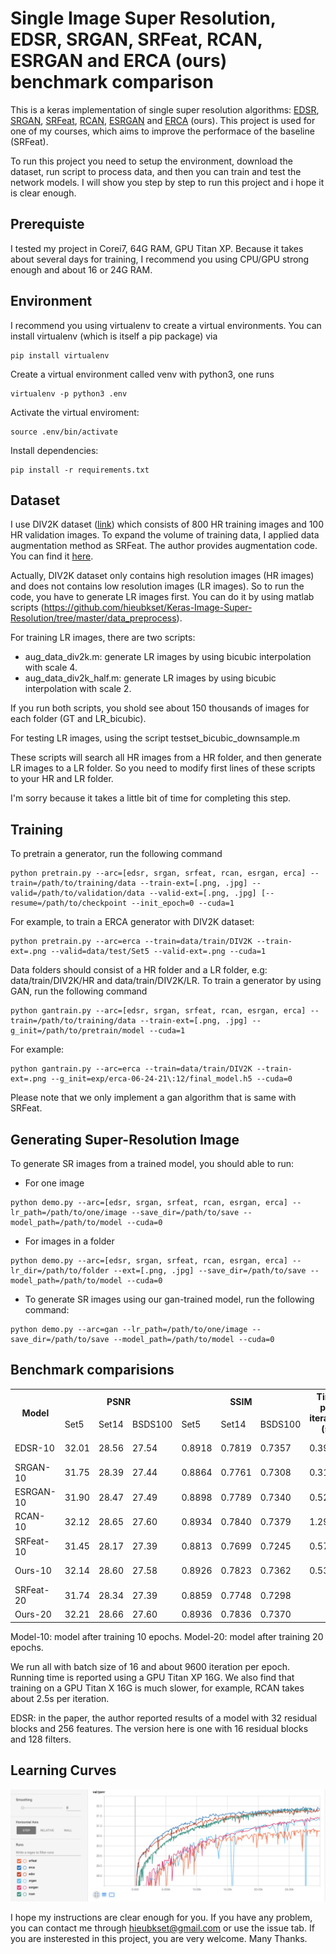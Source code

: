 # Single Image Super Resolution, EDSR, SRGAN, SRFeat, RCAN, ESRGAN and ERCA (ours) benchmark comparison

This is a keras implementation of single super resolution algorithms: [EDSR](https://arxiv.org/abs/1707.02921), [SRGAN](https://arxiv.org/abs/1609.04802), [SRFeat](http://openaccess.thecvf.com/content_ECCV_2018/papers/Seong-Jin_Park_SRFeat_Single_Image_ECCV_2018_paper.pdf), [RCAN](https://arxiv.org/abs/1807.02758), [ESRGAN](http://openaccess.thecvf.com/content_ECCVW_2018/papers/11133/Wang_ESRGAN_Enhanced_Super-Resolution_Generative_Adversarial_Networks_ECCVW_2018_paper.pdf) and [ERCA](https://drive.google.com/open?id=1GFEMT8rCR7SovhudMWFP_lvP_DrtHoTP) (ours). This project is used for one of my courses, which aims to improve the performace of the baseline (SRFeat). 

To run this project you need to setup the environment, download the dataset, run script to process data, and then you can train and test the network models. I will show you step by step to run this project and i hope it is clear enough.

## Prerequiste
I tested my project in Corei7, 64G RAM, GPU Titan XP. Because it takes about several days for training, I recommend you using CPU/GPU strong enough and about 16 or 24G RAM.

## Environment
I recommend you using virtualenv to create a virtual environments. You can install virtualenv (which is itself a pip package) via
```
pip install virtualenv
```
Create a virtual environment called venv with python3, one runs
```
virtualenv -p python3 .env
```
Activate the virtual enviroment:
```
source .env/bin/activate
```
Install dependencies:
```
pip install -r requirements.txt
```
## Dataset
I use DIV2K dataset ([link](https://data.vision.ee.ethz.ch/cvl/DIV2K/)) which consists of 800 HR training images and 100 HR validation images. To expand the volume of training data, I applied data augmentation method as SRFeat. The author provides augmentation code. You can find it [here](https://github.com/HyeongseokSon1/SRFeat/tree/master/data_augmentation).

Actually, DIV2K dataset only contains high resolution images (HR images) and does not contains low resolution images (LR images).
So to run the code, you have to generate LR images first. You can do it by using matlab scripts (https://github.com/hieubkset/Keras-Image-Super-Resolution/tree/master/data_preprocess).

For training LR images, there are two scripts:
- aug_data_div2k.m: generate LR images by using bicubic interpolation with scale 4.
- aug_data_div2k_half.m: generate LR images by using bicubic interpolation with scale 2.

If you run both scripts, you shold see about 150 thousands of images for each folder (GT and LR_bicubic).

For testing LR images, using the script testset_bicubic_downsample.m

These scripts will search all HR images from a HR folder, and then generate LR images to a LR folder.
So you need to modify first lines of these scripts to your HR and LR folder.

I'm sorry because it takes a little bit of time for completing this step.
 
## Training
To pretrain a generator, run the following command
```
python pretrain.py --arc=[edsr, srgan, srfeat, rcan, esrgan, erca] --train=/path/to/training/data --train-ext=[.png, .jpg] --valid=/path/to/validation/data --valid-ext=[.png, .jpg] [--resume=/path/to/checkpoint --init_epoch=0 --cuda=1
```
For example, to train a ERCA generator with DIV2K dataset:
```
python pretrain.py --arc=erca --train=data/train/DIV2K --train-ext=.png --valid=data/test/Set5 --valid-ext=.png --cuda=1
```
Data folders should consist of a HR folder and a LR folder, e.g: data/train/DIV2K/HR and data/train/DIV2K/LR.
To train a generator by using GAN, run the following command
```
python gantrain.py --arc=[edsr, srgan, srfeat, rcan, esrgan, erca] --train=/path/to/training/data --train-ext=[.png, .jpg] --g_init=/path/to/pretrain/model --cuda=1
```
For example:
```
python gantrain.py --arc=erca --train=data/train/DIV2K --train-ext=.png --g_init=exp/erca-06-24-21\:12/final_model.h5 --cuda=0
```
Please note that we only implement a gan algorithm that is same with SRFeat. 
## Generating Super-Resolution Image
To generate SR images from a trained model, you should able to run:
- For one image
```
python demo.py --arc=[edsr, srgan, srfeat, rcan, esrgan, erca] --lr_path=/path/to/one/image --save_dir=/path/to/save --model_path=/path/to/model --cuda=0
```
- For images in a folder
```
python demo.py --arc=[edsr, srgan, srfeat, rcan, esrgan, erca] --lr_dir=/path/to/folder --ext=[.png, .jpg] --save_dir=/path/to/save --model_path=/path/to/model --cuda=0
```
- To generate SR images using our gan-trained model, run the following command:
```
python demo.py --arc=gan --lr_path=/path/to/one/image --save_dir=/path/to/save --model_path=/path/to/model --cuda=0
```
## Benchmark comparisions

<table>
  <tr>
    <th colspan="2" rowspan="2">Model</th>
    <th colspan="3">PSNR</th>
    <th colspan="3">SSIM</th>
    <th rowspan="2">Time per iteration<br>(s)</th>
    <th rowspan="2">Time per epoch</th>
  </tr>
  <tr>
    <td>Set5</td>
    <td>Set14</td>
    <td>BSDS100</td>
    <td>Set5</td>
    <td>Set14</td>
    <td>BSDS100</td>
  </tr>
  <tr>
    <td colspan="2">EDSR-10</td>
    <td>32.01</td>
    <td>28.56</td>
    <td>27.54</td>
    <td>0.8918</td>
    <td>0.7819</td>
    <td>0.7357</td>
    <td>0.3962</td>
    <td>1h 3min</td>
  </tr>
  <tr>
    <td colspan="2">SRGAN-10</td>
    <td>31.75</td>
    <td>28.39</td>
    <td>27.44</td>
    <td>0.8864</td>
    <td>0.7761</td>
    <td>0.7308</td>
    <td>0.3133</td>
    <td>50 min</td>
  </tr>
  <tr>
    <td colspan="2">ESRGAN-10</td>
    <td>31.90</td>
    <td>28.47</td>
    <td>27.49</td>
    <td>0.8898</td>
    <td>0.7789</td>
    <td>0.7340</td>
    <td>0.5265</td>
    <td>1h 24min</td>
  </tr>
  <tr>
    <td colspan="2">RCAN-10</td>
    <td>32.12</td>
    <td>28.65</td>
    <td>27.60</td>
    <td>0.8934</td>
    <td>0.7840</td>
    <td>0.7379</td>
    <td>1.2986</td>
    <td>3h 27min</td>
  </tr>
  <tr>
    <td colspan="2">SRFeat-10</td>
    <td>31.45</td>
    <td>28.17</td>
    <td>27.39</td>
    <td>0.8813</td>
    <td>0.7699</td>
    <td>0.7245</td>
    <td>0.5705</td>
    <td>1h 31min</td>
  </tr>
  <tr>
    <td colspan="2">Ours-10</td>
    <td>32.14</td>
    <td>28.60</td>
    <td>27.58</td>
    <td>0.8926</td>
    <td>0.7823</td>
    <td>0.7362</td>
    <td>0.5333</td>
    <td>1h 25min</td>
  </tr>
  <tr>
    <td colspan="2">SRFeat-20</td>
    <td>31.74</td>
    <td>28.34</td>
    <td>27.39</td>
    <td>0.8859</td>
    <td>0.7748</td>
    <td>0.7298</td>
    <td></td>
    <td></td>
  </tr>
  <tr>
    <td colspan="2">Ours-20</td>
    <td>32.21</td>
    <td>28.66</td>
    <td>27.60</td>
    <td>0.8936</td>
    <td>0.7836</td>
    <td>0.7370</td>
    <td></td>
    <td></td>
  </tr>
</table>

Model-10: model after training 10 epochs.
Model-20: model after training 20 epochs.

We run all with batch size of 16 and about 9600 iteration per epoch. Running time is reported using a GPU Titan XP 16G. We also find that training on a GPU Titan X 16G is much slower, for example, RCAN takes about 2.5s per iteration.

EDSR: in the paper, the author reported results of a model with 32 residual blocks and 256 features. The version here is one with 16 residual blocks and 128 filters.


## Learning Curves
![](/figs/learning_curves.png)

I hope my instructions are clear enough for you. If you have any problem, you can contact me through hieubkset@gmail.com or use the issue tab. If you are insterested in this project, you are very welcome. Many Thanks.
